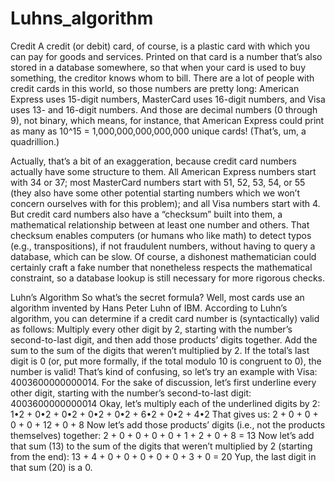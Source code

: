 # Luhns_algorithm
Credit
A credit (or debit) card, of course, is a plastic card with which you can pay for goods and services. Printed on that card is a number that’s also stored in a database somewhere, so that when your card is used to buy something, the creditor knows whom to bill. There are a lot of people with credit cards in this world, so those numbers are pretty long: American Express uses 15-digit numbers, MasterCard uses 16-digit numbers, and Visa uses 13- and 16-digit numbers. And those are decimal numbers (0 through 9), not binary, which means, for instance, that American Express could print as many as 10^15 = 1,000,000,000,000,000 unique cards! (That’s, um, a quadrillion.)

Actually, that’s a bit of an exaggeration, because credit card numbers actually have some structure to them. All American Express numbers start with 34 or 37; most MasterCard numbers start with 51, 52, 53, 54, or 55 (they also have some other potential starting numbers which we won’t concern ourselves with for this problem); and all Visa numbers start with 4. But credit card numbers also have a “checksum” built into them, a mathematical relationship between at least one number and others. That checksum enables computers (or humans who like math) to detect typos (e.g., transpositions), if not fraudulent numbers, without having to query a database, which can be slow. Of course, a dishonest mathematician could certainly craft a fake number that nonetheless respects the mathematical constraint, so a database lookup is still necessary for more rigorous checks.

Luhn’s Algorithm 
So what’s the secret formula? Well, most cards use an algorithm invented by Hans Peter Luhn of IBM. According to Luhn’s algorithm, you can determine if a credit card number is (syntactically) valid as follows:  Multiply every other digit by 2, starting with the number’s second-to-last digit, and then add those products’ digits together. Add the sum to the sum of the digits that weren’t multiplied by 2. If the total’s last digit is 0 (or, put more formally, if the total modulo 10 is congruent to 0), the number is valid! That’s kind of confusing, so let’s try an example with Visa: 4003600000000014.  For the sake of discussion, let’s first underline every other digit, starting with the number’s second-to-last digit:  4003600000000014  Okay, let’s multiply each of the underlined digits by 2:  1•2 + 0•2 + 0•2 + 0•2 + 0•2 + 6•2 + 0•2 + 4•2  That gives us:  2 + 0 + 0 + 0 + 0 + 12 + 0 + 8  Now let’s add those products’ digits (i.e., not the products themselves) together:  2 + 0 + 0 + 0 + 0 + 1 + 2 + 0 + 8 = 13  Now let’s add that sum (13) to the sum of the digits that weren’t multiplied by 2 (starting from the end):  13 + 4 + 0 + 0 + 0 + 0 + 0 + 3 + 0 = 20  Yup, the last digit in that sum (20) is a 0.
